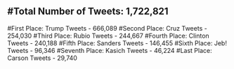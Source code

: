 #Total Number of Tweets: 1,722,821 
---
#First Place: Trump Tweets - 666,089
#Second Place: Cruz Tweets - 254,030
#Third Place: Rubio Tweets - 244,667
#Fourth Place: Clinton Tweets - 240,188
#Fifth Place: Sanders Tweets - 146,455
#Sixth Place: Jeb! Tweets - 96,346
#Seventh Place: Kasich Tweets - 46,224
#Last Place: Carson Tweets - 29,740
